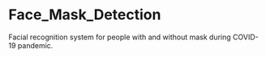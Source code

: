 # Face_Mask_Detection
Facial recognition system for people with and without mask during COVID-19 pandemic.
